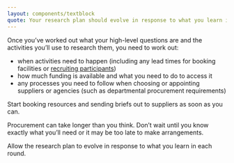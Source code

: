 ```yaml
---
layout: components/textblock
quote: Your research plan should evolve in response to what you learn in each round.
---
```


Once you’ve worked out what your high-level questions are and the activities you’ll use to research them, you need to work out:

- when activities need to happen (including any lead times for booking facilities or [recruiting participants](/user-research/find-user-research-participants/))
- how much funding is available and what you need to do to access it
- any processes you need to follow when choosing or appointing suppliers or agencies (such as departmental procurement requirements)

Start booking resources and sending briefs out to suppliers as soon as you can.

Procurement can take longer than you think. Don’t wait until you know exactly what you’ll need or it may be too late to make arrangements.

Allow the research plan to evolve in response to what you learn in each round.
